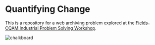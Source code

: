 # Quantifying Change

This is a repository for a web archiving problem explored at the [Fields-CQAM Industrial Problem Solving Workshop](http://www.fields.utoronto.ca/activities/18-19/fields-cqam-ipsw).

![chalkboard](https://user-images.githubusercontent.com/3834704/57253288-5b059b00-701c-11e9-885f-e8f18b36ab36.jpeg)